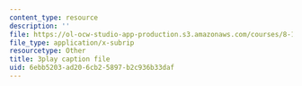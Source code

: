 ```yaml
---
content_type: resource
description: ''
file: https://ol-ocw-studio-app-production.s3.amazonaws.com/courses/8-13-14-experimental-physics-i-ii-junior-lab-fall-2016-spring-2017/6ebb5203ad206cb25897b2c936b33daf_cP0IeaqnAjU.srt
file_type: application/x-subrip
resourcetype: Other
title: 3play caption file
uid: 6ebb5203-ad20-6cb2-5897-b2c936b33daf
---
```

